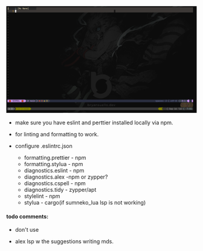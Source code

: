 <img src="readme-image.png" >

- make sure you have eslint and perttier installed locally via npm.
- for linting and formatting to work.
- configure .eslintrc.json

  * formatting.prettier - npm
  * formatting.stylua - npm
  * diagnostics.eslint - npm
  * diagnostics.alex -npm or zypper?
  * diagnostics.cspell - npm
  * diagnostics.tidy - zypper/apt
  * stylelint - npm
  * stylua - cargo(if sumneko_lua lsp is not working)

#### todo comments:

<!-- TODO: -->
<!-- FIX: -->
<!-- WARN: -->
<!-- NOTE: -->

- don't use
  <!-- PERF: -->
  <!-- HACK: -->

- alex lsp w the suggestions writing mds.
